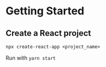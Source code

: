 # Getting Started

## Create a React project

```
npx create-react-app <project_name>
```

Run with ```yarn start```
